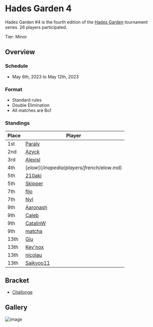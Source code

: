 # Hades Garden 4

Hades Garden #4 is the fourth edition of the 
[Hades Garden](hgmain.md) tournament series.
26 players participated.

Tier: Minor

## Overview

### Schedule
- May 6th, 2023 to May 12th, 2023

### Format
- Standard rules
- Double Elimination
- All matches are Bo1

### Standings
| Place | Player |
| - | - |
| 1st | [Paraly](/inapedia/players/japanese/paraly.md) |
| 2nd | [Azyck](/inapedia/players/french/azyck.md) |
| 3rd | [Alexisl](/inapedia/players/french/alexisl.md) |
| 4th | [$elow](/inapedia/players/french/$elow.md) |
| 5th | [210aki](/inapedia/players/french/210aki) |
| 5th | [Skipper](/inapedia/players/austrian/skipper.md) |
| 7th | [filo](/inapedia/players/italian/filo.md) |
| 7th | [Nyl](/inapedia/players/uk/nyl.md) |
| 9th | [Aaronash](/inapedia/players/italian/aaronash.md) |
| 9th | [Caleb](/inapedia/players/bulgarian/caleb.md) |
| 9th | [CatalinW](/inapedia/players/romanian/catalinw.md) |
| 9th | [matcha](/inapedia/players/chinese/matcha.md) |
| 13th | [Giu](/inapedia/players/italian/giu.md) |
| 13th | [Kev'nox](/inapedia/players/french/kevnox.md) |
| 13th | [nicolau](/inapedia/players/brazilian/nicolau.md) |
| 13th | [Saikyoo11](/inapedia/players/french/saikyoo11.md) |

## Bracket
- [Challonge](https://challonge.com/gwe99c4t)

## Gallery

![image](https://github.com/inabikarilibrary/inalib/assets/110833255/8a5a0c21-977a-43e0-9f98-a89040ccb441)


